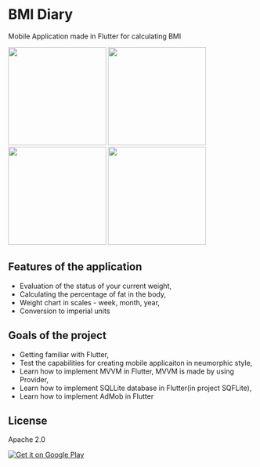 # BMI Diary

Mobile Application made in Flutter for calculating BMI


<img src="https://play-lh.googleusercontent.com/Q2fBIktUd5lSkNYlQjvGZhvr5Jb23VKMuov5kw4MTR_P8jIpT4ApTXi8-gaFIrPYCkJh=w1165-h658" width="200"> <img src="https://play-lh.googleusercontent.com/tcew5iE9VsqgCQv54JGiKxQDQkFsnxbVX-MqNXIb_j4ANi-WFw3GH0CH68PTVG8RTfXH=w1165-h658" width="200"> <img src="https://play-lh.googleusercontent.com/s57q1hWutgPgHYsU4MjsWY_fYIdf4SLTIzPhBwE1beXXor4omyPjP0mPcItdLsT7lWg=w1423-h808" width="200"> <img src="https://play-lh.googleusercontent.com/Q2fBIktUd5lSkNYlQjvGZhvr5Jb23VKMuov5kw4MTR_P8jIpT4ApTXi8-gaFIrPYCkJh=w1165-h658" width="200">


## Features of the application

- Evaluation of the status of your current weight,
- Calculating the percentage of fat in the body,
- Weight chart in scales - week, month, year,
- Conversion to imperial units

## Goals of the project

- Getting familiar with Flutter,
- Test the capabilities for creating mobile applicaiton in neumorphic style,
- Learn how to implement MVVM in Flutter, MVVM is made by using Provider,
- Learn how to implement SQLLite database in Flutter(in project SQFLite),
- Learn how to implement AdMob in Flutter


## License
Apache 2.0

[![Get it on Google Play](https://play.google.com/intl/en_us/badges/images/generic/en_badge_web_generic.png)](https://play.google.com/store/apps/details?id=com.szymonstasik.bmi_diary)

